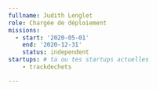 ```yaml
---
fullname: Judith Lenglet
role: Chargée de déploiement
missions: 
  - start: '2020-05-01' 
    end: '2020-12-31'
    status: independent
startups: # ta ou tes startups actuelles
    - trackdechets

---
```

